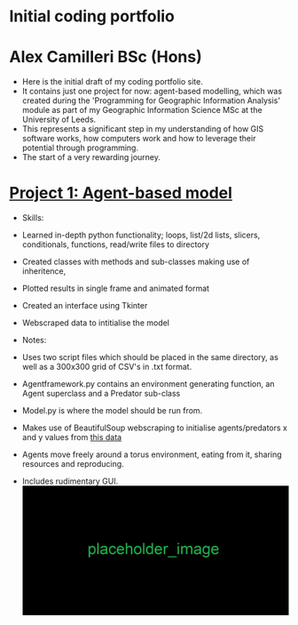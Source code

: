 # Initial coding portfolio
# Alex Camilleri BSc (Hons)
* Here is the initial draft of my coding portfolio site.
* It contains just one project for now: agent-based modelling, which was created during the 'Programming for Geographic Information Analysis' module as part of my Geographic Information Science MSc at the University of Leeds.
* This represents a significant step in my understanding of how GIS software works, how computers work and how to leverage their potential through programming.
* The start of a very rewarding journey.

# [Project 1: Agent-based model](https://github.com/Jiinglelocks/Agent-based-modelling/tree/main/Model)
* Skills:
* Learned in-depth python functionality; loops, list/2d lists, slicers, conditionals, functions, read/write files to directory
* Created classes with methods and sub-classes making use of inheritence,
* Plotted results in single frame and animated format
* Created an interface using Tkinter
* Webscraped data to intitialise the model

* Notes:
* Uses two script files which should be placed in the same directory, as well as a 300x300 grid of CSV's in .txt format. 
* Agentframework.py contains an environment generating function, an Agent superclass and a Predator sub-class
* Model.py is where the model should be run from.
* Makes use of BeautifulSoup webscraping to initialise agents/predators x and y values from [this data](https://jiinglelocks.github.io/Agent-based-modelling/Model/data2.html)
* Agents move freely around a torus environment, eating from it, sharing resources and reproducing.
* Includes rudimentary GUI.
![](/images/placeholder.png)


